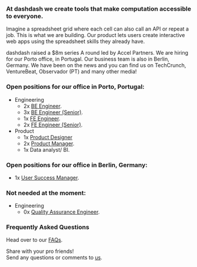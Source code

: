 ### At dashdash we create tools that make computation accessible to everyone.

Imagine a spreadsheet grid where each cell can also call an API or repeat a job. This is what we are building. Our product lets users create interactive web apps using the spreadsheet skills they already have. 

dashdash raised a $8m series A round led by Accel Partners. We are hiring for our Porto office, in Portugal. Our business team is also in Berlin, Germany. We have been on the news and you can find us on TechCrunch, VentureBeat, Observador (PT) and many other media!

### Open positions for our office in Porto, Portugal:
* Engineering
  * 2x [BE Engineer](/job%20descriptions/BE%20engineer.md).
  * 3x [BE Engineer (Senior)](/job%20descriptions/BE%20engineer%20(senior).md).
  * 1x [FE Engineer](/job%20descriptions/FE%20engineer.md).
  * 2x [FE Engineer (Senior)](/job%20descriptions/FE%20engineer%20(senior).md).
* Product
  * 1x [Product Designer](/job%20descriptions/Product%20Designer.md)
  * 2x [Product Manager](/job%20descriptions/Product%20Manager.md).
  * 1x Data analyst/ BI. 

### Open positions for our office in Berlin, Germany:
* 1x [User Success Manager](/job%20descriptions/Customer%20Success%20Manager.md).

### Not needed at the moment:
* Engineering
  * 0x [Quality Assurance Engineer](/job%20descriptions/QA%20Engineer.md).

### Frequently Asked Questions
Head over to our [FAQs](/FAQs.md).

Share with your pro friends!  
Send any questions or comments to [us](mailto:join@dashdash.com).
